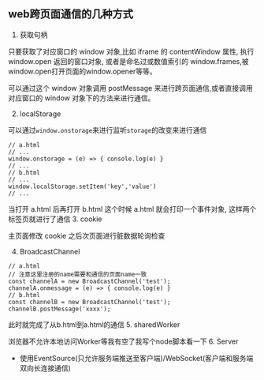 ## web跨页面通信的几种方式
1. 获取句柄

只要获取了对应窗口的 window 对象,比如 iframe 的 contentWindow 属性, 执行 window.open 返回的窗口对象, 或者是命名过或数值索引的 window.frames,被window.open打开页面的window.opener等等。

可以通过这个 window 对象调用 postMessage 来进行跨页面通信,或者直接调用对应窗口的 window 对象下的方法来进行通信。

2. localStorage

可以通过`window.onstorage`来进行监听`storage`的改变来进行通信
```
// a.html
// ...
window.onstorage = (e) => { console.log(e) }
// ...
// b.html
// ...
window.localStorage.setItem('key','value')
// ...
```
当打开 a.html 后再打开 b.html 这个时候 a.html 就会打印一个事件对象, 这样两个标签页就进行了通信
3. cookie

主页面修改 cookie 之后次页面进行脏数据轮询检查

4. BroadcastChannel
```
// a.html
// 注意这里注册的name需要和通信的页面name一致
const channelA = new BroadcastChannel('test');
channelA.onmessage = (e) => { console.log(e) }
// b.html
const channelB = new BroadcastChannel('test');
channelB.postMessage('xxxx');
```
此时就完成了从b.html到a.html的通信
5. sharedWorker

浏览器不允许本地访问Worker等我有空了我写个node脚本看一下
6. Server
- 使用EventSource(只允许服务端推送至客户端)/WebSocket(客户端和服务端双向长连接通信)
